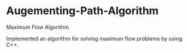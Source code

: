 # Augementing-Path-Algorithm
Maximum Flow Algorithm

Implemented an algorithm for solving maximum flow problems by using C++.

